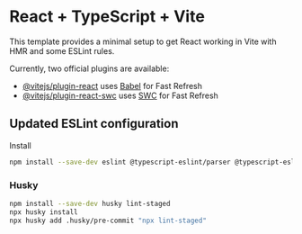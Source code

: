 # React + TypeScript + Vite

This template provides a minimal setup to get React working in Vite with HMR and some ESLint rules.

Currently, two official plugins are available:

- [@vitejs/plugin-react](https://github.com/vitejs/vite-plugin-react/blob/main/packages/plugin-react) uses [Babel](https://babeljs.io/) for Fast Refresh
- [@vitejs/plugin-react-swc](https://github.com/vitejs/vite-plugin-react/blob/main/packages/plugin-react-swc) uses [SWC](https://swc.rs/) for Fast Refresh

## Updated ESLint configuration

Install

```bash
npm install --save-dev eslint @typescript-eslint/parser @typescript-eslint/eslint-plugin eslint-plugin-react-x eslint-plugin-react-dom typescript

```

### Husky

```bash
npm install --save-dev husky lint-staged
npx husky install
npx husky add .husky/pre-commit "npx lint-staged"
```
